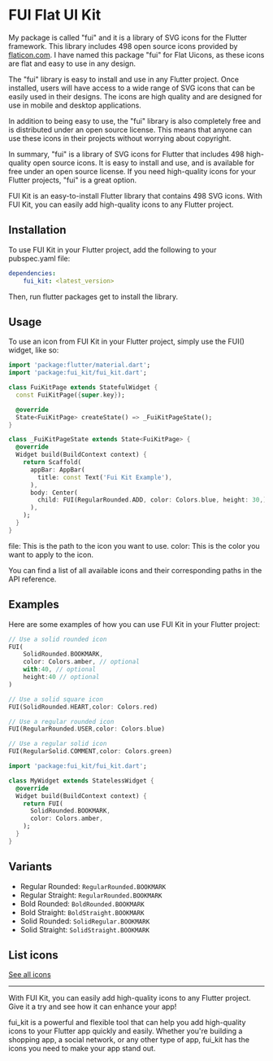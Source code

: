 # FUI Flat UI Kit
My package is called "fui" and it is a library of SVG icons for the Flutter framework.
This library includes 498 open source icons provided by [flaticon.com](https://www.flaticon.com/uicons/interface-icons). 
I have named this package "fui" for Flat Uicons, as these icons are flat and easy to use in any design.

The "fui" library is easy to install and use in any Flutter project. 
Once installed, users will have access to a wide range of SVG icons that can be easily used in their designs.
The icons are high quality and are designed for use in mobile and desktop applications.

In addition to being easy to use, the "fui" library is also completely free and is distributed under an open source license.
This means that anyone can use these icons in their projects without worrying about copyright.

In summary, "fui" is a library of SVG icons for Flutter that includes 498 high-quality open source icons.
It is easy to install and use, and is available for free under an open source license.
If you need high-quality icons for your Flutter projects, "fui" is a great option.

FUI Kit is an easy-to-install Flutter library that contains 498 SVG icons. With FUI Kit, you can easily add high-quality icons to any Flutter project.

## Installation

To use FUI Kit in your Flutter project, add the following to your pubspec.yaml file:
```yaml
dependencies:
    fui_kit: <latest_version>
```

Then, run flutter packages get to install the library.

## Usage

To use an icon from FUI Kit in your Flutter project, simply use the FUI() widget, like so:

```dart
import 'package:flutter/material.dart';
import 'package:fui_kit/fui_kit.dart';

class FuiKitPage extends StatefulWidget {
  const FuiKitPage({super.key});

  @override
  State<FuiKitPage> createState() => _FuiKitPageState();
}

class _FuiKitPageState extends State<FuiKitPage> {
  @override
  Widget build(BuildContext context) {
    return Scaffold(
      appBar: AppBar(
        title: const Text('Fui Kit Example'),
      ),
      body: Center(
        child: FUI(RegularRounded.ADD, color: Colors.blue, height: 30,),
      ),
    );
  }
}
```

file: This is the path to the icon you want to use.
color: This is the color you want to apply to the icon.

You can find a list of all available icons and their corresponding paths in the API reference.

## Examples

Here are some examples of how you can use FUI Kit in your Flutter project:

```dart
// Use a solid rounded icon
FUI(
	SolidRounded.BOOKMARK,
	color: Colors.amber, // optional
	with:40, // optional
	height:40 // optional
)
```

```dart
// Use a solid square icon
FUI(SolidRounded.HEART,color: Colors.red)

// Use a regular rounded icon
FUI(RegularRounded.USER,color: Colors.blue)

// Use a regular solid icon
FUI(RegularSolid.COMMENT,color: Colors.green)
```

```dart
import 'package:fui_kit/fui_kit.dart';

class MyWidget extends StatelessWidget {
  @override
  Widget build(BuildContext context) {
    return FUI(
      SolidRounded.BOOKMARK,
      color: Colors.amber,
    );
  }
}

```
## Variants

-  	Regular Rounded: `RegularRounded.BOOKMARK`
-   Regular Straight: `RegularRounded.BOOKMARK`
-   Bold Rounded: `BoldRounded.BOOKMARK`
-   Bold Straight: `BoldStraight.BOOKMARK` 
-   Solid Rounded: `SolidRegular.BOOKMARK` 
-   Solid Straight: `SolidStraight.BOOKMARK` 

## List icons
[See all icons](https://wp.me/pd2qu8-hH)

___

With FUI Kit, you can easily add high-quality icons to any Flutter project. Give it a try and see how it can enhance your app!

fui_kit is a powerful and flexible tool that can help you add high-quality icons to your Flutter app quickly and easily. Whether you're building a shopping app, a social network, or any other type of app, fui_kit has the icons you need to make your app stand out.